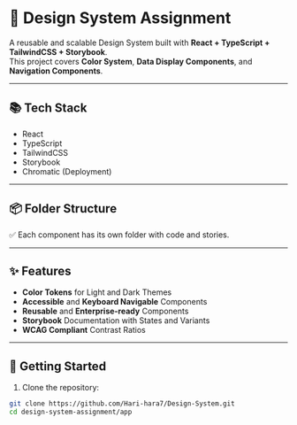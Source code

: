# 🎨 Design System Assignment

A reusable and scalable Design System built with **React + TypeScript + TailwindCSS + Storybook**.  
This project covers **Color System**, **Data Display Components**, and **Navigation Components**.

---

## 📚 Tech Stack

- React
- TypeScript
- TailwindCSS
- Storybook
- Chromatic (Deployment)

---

## 📦 Folder Structure


✅ Each component has its own folder with code and stories.

---

## ✨ Features

- **Color Tokens** for Light and Dark Themes
- **Accessible** and **Keyboard Navigable** Components
- **Reusable** and **Enterprise-ready** Components
- **Storybook** Documentation with States and Variants
- **WCAG Compliant** Contrast Ratios

---

## 🚀 Getting Started

1. Clone the repository:

```bash
git clone https://github.com/Hari-hara7/Design-System.git
cd design-system-assignment/app
```
